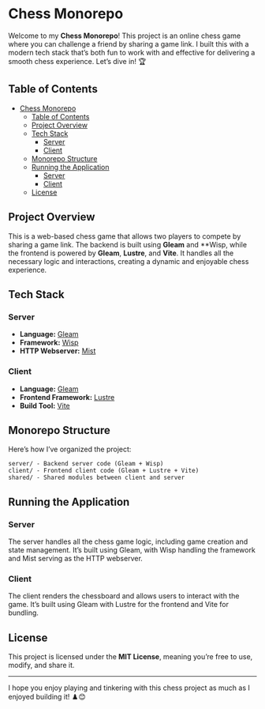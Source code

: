 # Chess Monorepo

Welcome to my **Chess Monorepo**! This project is an online chess game where you can challenge a friend by sharing a game link. I built this with a modern tech stack that’s both fun to work with and effective for delivering a smooth chess experience. Let’s dive in! 🏆

## Table of Contents
- [Chess Monorepo](#chess-monorepo)
  - [Table of Contents](#table-of-contents)
  - [Project Overview](#project-overview)
  - [Tech Stack](#tech-stack)
    - [Server](#server)
    - [Client](#client)
  - [Monorepo Structure](#monorepo-structure)
  - [Running the Application](#running-the-application)
    - [Server](#server-1)
    - [Client](#client-1)
  - [License](#license)

## Project Overview

This is a web-based chess game that allows two players to compete by sharing a game link. The backend is built using **Gleam** and **Wisp, while the frontend is powered by **Gleam**, **Lustre**, and **Vite**. It handles all the necessary logic and interactions, creating a dynamic and enjoyable chess experience.

## Tech Stack

### Server
- **Language:** [Gleam](https://gleam.run)
- **Framework:** [Wisp](https://github.com/gleam-wisp/wisp)
- **HTTP Webserver:** [Mist](https://github.com/rawhat/mist)

### Client
- **Language:** [Gleam](https://gleam.run)
- **Frontend Framework:** [Lustre](https://github.com/lustre-labs/lustre)
- **Build Tool:** [Vite](https://vite.dev)

## Monorepo Structure

Here’s how I’ve organized the project:

```
server/ - Backend server code (Gleam + Wisp)
client/ - Frontend client code (Gleam + Lustre + Vite)
shared/ - Shared modules between client and server
```


## Running the Application

### Server

The server handles all the chess game logic, including game creation and state management. It’s built using Gleam, with Wisp handling the framework and Mist serving as the HTTP webserver.

### Client

The client renders the chessboard and allows users to interact with the game. It’s built using Gleam with Lustre for the frontend and Vite for bundling.

## License

This project is licensed under the **MIT License**, meaning you’re free to use, modify, and share it.

---

I hope you enjoy playing and tinkering with this chess project as much as I enjoyed building it! ♟️😊

  